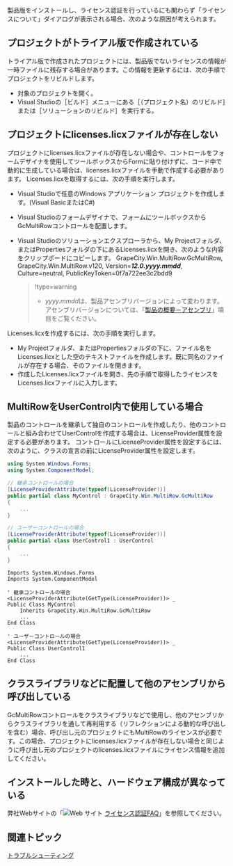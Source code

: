 製品版をインストールし、ライセンス認証を行っているにも関わらず「ライセンスについて」ダイアログが表示される場合、次のような原因が考えられます。

## プロジェクトがトライアル版で作成されている

トライアル版で作成されたプロジェクトには、製品版でないライセンスの情報が一時ファイルに残存する場合があります。この情報を更新するには、次の手順でプロジェクトをリビルドします。

* 対象のプロジェクトを開く。
* Visual Studioの［ビルド］メニューにある［（プロジェクト名）のリビルド］または［ソリューションのリビルド］を実行する。

## プロジェクトにlicenses.licxファイルが存在しない

プロジェクトにlicenses.licxファイルが存在しない場合や、コントロールをフォームデザイナを使用してツールボックスからFormに貼り付けずに、コード中で動的に生成している場合は、licenses.licxファイルを手動で作成する必要があります。
Licenses.licxを取得するには、次の手順を実行します。

* Visual Studioで任意のWindows アプリケーション プロジェクトを作成します。(Visual BasicまたはC#)
* Visual Studioのフォームデザイナで、フォームにツールボックスからGcMultiRowコントロールを配置します。
* Visual Studioのソリューションエクスプローラから、My Projectフォルダ、またはPropertiesフォルダの下にあるLicenses.licxを開き、次のような内容をクリップボードにコピーします。
    GrapeCity.Win.MultiRow.GcMultiRow, GrapeCity.Win.MultiRow.v120, Version=***12.0.yyyy.mmdd***, Culture=neutral, PublicKeyToken=0f7a722ee3c2bdd9

    > !type=warning
    > * *yyyy.mmdd*は、製品アセンブリバージョンによって変わります。アセンブリバージョンについては、「[製品の概要－アセンブリ](gcdocsite__documentlink?toc-item-id=96049fbd-5581-4f0d-a830-367553ae7bdd)」項目をご覧ください。

Licenses.licxを作成するには、次の手順を実行します。

* My Projectフォルダ、またはPropertiesフォルダの下に、ファイル名をLicenses.licxとした空のテキストファイルを作成します。既に同名のファイルが存在する場合、そのファイルを開きます。
* 作成したLicenses.licxファイルを開き、先の手順で取得したライセンスをLicenses.licxファイルに入力します。

## MultiRowをUserControl内で使用している場合

製品のコントロールを継承して独自のコントロールを作成したり、他のコントロールと組み合わせてUserControlを作成する場合は、LicenseProvider属性を設定する必要があります。
コントロールにLicenseProvider属性を設定するには、次のように、クラスの宣言の前にLicenseProvider属性を設定します。

```csharp
using System.Windows.Forms;
using System.ComponentModel;

// 継承コントロールの場合
[LicenseProviderAttribute(typeof(LicenseProvider))]
public partial class MyControl : GrapeCity.Win.MultiRow.GcMultiRow
{
    ...
}

// ユーザーコントロールの場合
[LicenseProviderAttribute(typeof(LicenseProvider))]
public partial class UserControl1 : UserControl
{
    ...
}
```

```vbnet
Imports System.Windows.Forms
Imports System.ComponentModel

' 継承コントロールの場合
<LicenseProviderAttribute(GetType(LicenseProvider))> _
Public Class MyControl
    Inherits GrapeCity.Win.MultiRow.GcMultiRow
    ...
End Class

' ユーザーコントロールの場合
<LicenseProviderAttribute(GetType(LicenseProvider))> _
Public Class UserControl1
    ...
End Class
```

## クラスライブラリなどに配置して他のアセンブリから呼び出している

GcMultiRowコントロールをクラスライブラリなどで使用し、他のアセンブリからクラスライブラリを通して再利用する（リフレクションによる動的な呼び出しを含む）場合、呼び出し元のプロジェクトにもMultiRowのライセンスが必要です。この場合、プロジェクトにlicenses.licxファイルが存在しない場合と同じように呼び出し元のプロジェクトのlicenses.licxファイルにライセンス情報を追加してください。

## インストールした時と、ハードウェア構成が異なっている

弊社Webサイトの「![Web サイト](/DOCUMENT_SITE_LINK_PREFIX_HERE/document-site-files/images/f148c511-6e98-4b55-9904-150a375d5825/images/web.png) [ライセンス認証FAQ](https://download.mescius.jp/pdf/support/dotnet_activation_faq.pdf)」を参照してください。

## 関連トピック

[トラブルシューティング](gcdocsite__documentlink?toc-item-id=bc257039-b6b1-4130-b079-bb9fa2c116bd)